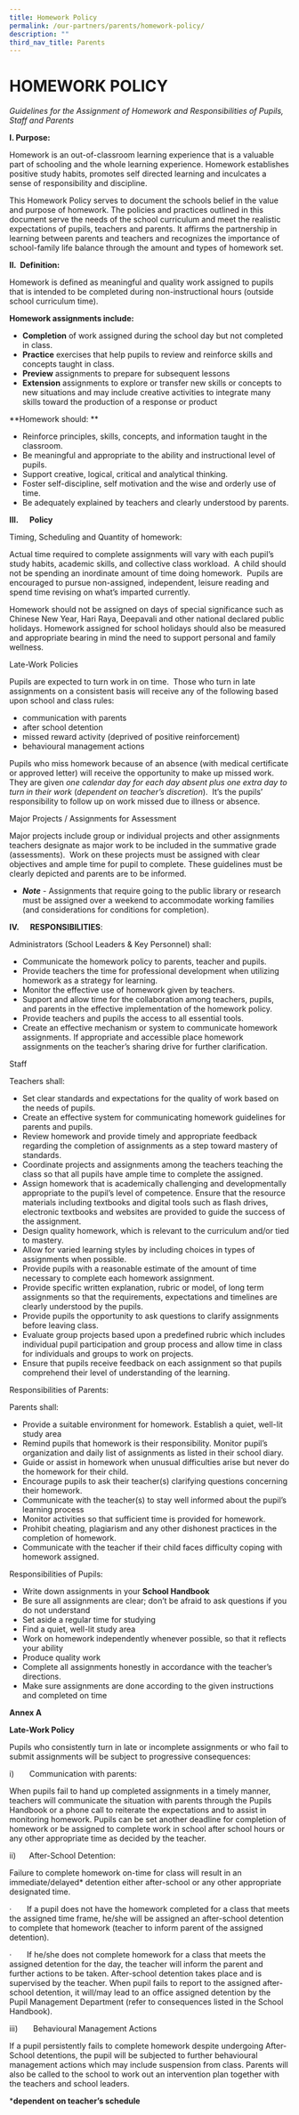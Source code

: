```yaml
---
title: Homework Policy
permalink: /our-partners/parents/homework-policy/
description: ""
third_nav_title: Parents
---
```

# **HOMEWORK POLICY**

_Guidelines for the Assignment of Homework and Responsibilities of Pupils, Staff and Parents_  

**I. Purpose:**

Homework is an out-of-classroom learning experience that is a valuable part of schooling and the whole learning experience. Homework establishes positive study habits, promotes self directed learning and inculcates a sense of responsibility and discipline.

This Homework Policy serves to document the schools belief in the value and purpose of homework. The policies and practices outlined in this document serve the needs of the school curriculum and meet the realistic expectations of pupils, teachers and parents. It affirms the partnership in learning between parents and teachers and recognizes the importance of school-family life balance through the amount and types of homework set.

  

**II.  Definition:**

Homework is defined as meaningful and quality work assigned to pupils that is intended to be completed during non-instructional hours (outside school curriculum time).

**Homework assignments include:**

*   **Completion** of work assigned during the school day but not completed in class.
*   **Practice** exercises that help pupils to review and reinforce skills and concepts taught in class.
*   **Preview** assignments to prepare for subsequent lessons
*   **Extension** assignments to explore or transfer new skills or concepts to new situations and may include creative activities to integrate many skills toward the production of a response or product 

**Homework should: **

*   Reinforce principles, skills, concepts, and information taught in the classroom.
*   Be meaningful and appropriate to the ability and instructional level of pupils.
*   Support creative, logical, critical and analytical thinking.
*   Foster self-discipline, self motivation and the wise and orderly use of time.
*   Be adequately explained by teachers and clearly understood by parents.


**III.      Policy**

Timing, Scheduling and Quantity of homework:

Actual time required to complete assignments will vary with each pupil’s study habits, academic skills, and collective class workload.  A child should not be spending an inordinate amount of time doing homework.  Pupils are encouraged to pursue non-assigned, independent, leisure reading and spend time revising on what’s imparted currently.

Homework should not be assigned on days of special significance such as Chinese New Year, Hari Raya, Deepavali and other national declared public holidays. Homework assigned for school holidays should also be measured and appropriate bearing in mind the need to support personal and family wellness.

Late-Work Policies

Pupils are expected to turn work in on time.  Those who turn in late assignments on a consistent basis will receive any of the following based upon school and class rules:

*   communication with parents
*   after school detention
*   missed reward activity (deprived of positive reinforcement)
*   behavioural management actions

Pupils who miss homework because of an absence (with medical certificate or approved letter) will receive the opportunity to make up missed work.  They are given _one calendar day for each day absent plus one extra day to turn in their work_ (_dependent on teacher’s discretion_).  It’s the pupils’ responsibility to follow up on work missed due to illness or absence.

Major Projects / Assignments for Assessment

Major projects include group or individual projects and other assignments teachers designate as major work to be included in the summative grade (assessments).  Work on these projects must be assigned with clear objectives and ample time for pupil to complete. These guidelines must be clearly depicted and parents are to be informed.

*   **_Note_** \- Assignments that require going to the public library or research must be assigned over a weekend to accommodate working families (and considerations for conditions for completion).


**IV.      RESPONSIBILITIES**:

Administrators (School Leaders & Key Personnel) shall:

*   Communicate the homework policy to parents, teacher and pupils.
*   Provide teachers the time for professional development when utilizing homework as a strategy for learning.
*   Monitor the effective use of homework given by teachers.
*   Support and allow time for the collaboration among teachers, pupils, and parents in the effective implementation of the homework policy.
*   Provide teachers and pupils the access to all essential tools.
*   Create an effective mechanism or system to communicate homework assignments. If appropriate and accessible place homework assignments on the teacher’s sharing drive for further clarification.

Staff

Teachers shall:

*   Set clear standards and expectations for the quality of work based on the needs of pupils.
*   Create an effective system for communicating homework guidelines for parents and pupils.
*   Review homework and provide timely and appropriate feedback regarding the completion of assignments as a step toward mastery of standards.
*   Coordinate projects and assignments among the teachers teaching the class so that all pupils have ample time to complete the assigned.
*   Assign homework that is academically challenging and developmentally appropriate to the pupil’s level of competence. Ensure that the resource materials including textbooks and digital tools such as flash drives, electronic textbooks and websites are provided to guide the success of the assignment.
*   Design quality homework, which is relevant to the curriculum and/or tied to mastery.
*   Allow for varied learning styles by including choices in types of assignments when possible.
*   Provide pupils with a reasonable estimate of the amount of time necessary to complete each homework assignment.
*   Provide specific written explanation, rubric or model, of long term assignments so that the requirements, expectations and timelines are clearly understood by the pupils.
*   Provide pupils the opportunity to ask questions to clarify assignments before leaving class.
*   Evaluate group projects based upon a predefined rubric which includes individual pupil participation and group process and allow time in class for individuals and groups to work on projects.
*   Ensure that pupils receive feedback on each assignment so that pupils comprehend their level of understanding of the learning.

Responsibilities of Parents:

Parents shall:

*   Provide a suitable environment for homework. Establish a quiet, well-lit study area
*   Remind pupils that homework is their responsibility. Monitor pupil’s organization and daily list of assignments as listed in their school diary.
*   Guide or assist in homework when unusual difficulties arise but never do the homework for their child.
*   Encourage pupils to ask their teacher(s) clarifying questions concerning their homework.
*   Communicate with the teacher(s) to stay well informed about the pupil’s learning process
*   Monitor activities so that sufficient time is provided for homework.
*   Prohibit cheating, plagiarism and any other dishonest practices in the completion of homework.
*   Communicate with the teacher if their child faces difficulty coping with homework assigned.

Responsibilities of Pupils:

*   Write down assignments in your **School Handbook**
*   Be sure all assignments are clear; don’t be afraid to ask questions if you do not understand
*   Set aside a regular time for studying
*   Find a quiet, well-lit study area
*   Work on homework independently whenever possible, so that it reflects your ability
*   Produce quality work
*   Complete all assignments honestly in accordance with the teacher’s directions.
*   Make sure assignments are done according to the given instructions and completed on time

**Annex A**

**Late-Work Policy**

Pupils who consistently turn in late or incomplete assignments or who fail to submit assignments will be subject to progressive consequences:

i)       Communication with parents:

When pupils fail to hand up completed assignments in a timely manner, teachers will communicate the situation with parents through the Pupils Handbook or a phone call to reiterate the expectations and to assist in monitoring homework. Pupils can be set another deadline for completion of homework or be assigned to complete work in school after school hours or any other appropriate time as decided by the teacher.

ii)      After-School Detention:

Failure to complete homework on-time for class will result in an immediate/delayed\* detention either after-school or any other appropriate designated time.

·       If a pupil does not have the homework completed for a class that meets the assigned time frame, he/she will be assigned an after-school detention to complete that homework (teacher to inform parent of the assigned detention).

·       If he/she does not complete homework for a class that meets the assigned detention for the day, the teacher will inform the parent and further actions to be taken. After-school detention takes place and is supervised by the teacher. When pupil fails to report to the assigned after-school detention, it will/may lead to an office assigned detention by the Pupil Management Department (refer to consequences listed in the School Handbook).

iii)       Behavioural Management Actions

If a pupil persistently fails to complete homework despite undergoing After-School detentions, the pupil will be subjected to further behavioural management actions which may include suspension from class. Parents will also be called to the school to work out an intervention plan together with the teachers and school leaders.

\***dependent on teacher’s schedule**